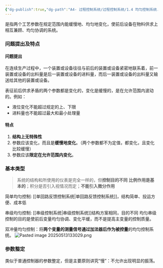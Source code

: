 ```yaml
---
{"dg-publish":true,"dg-path":"A4- 过程控制系统/过程控制系统/1.4 均匀控制系统.md","permalink":"/A4- 过程控制系统/过程控制系统/1.4 均匀控制系统/","dgPassFrontmatter":true,"noteIcon":"","created":"2025-03-29T23:16:42.802+08:00","updated":"2025-08-02T10:36:28.550+08:00"}
---
```



是指两个工艺参数在规定范围内能缓慢地、均匀地变化，使前后设备在物料供求上相互兼顾、均匀协调的系统。

### 问题提出及特点
#### 问题提出
在连续生产过程中，一个装置或设备往往与前后的装置或设备紧密地联系着，前一装置或设备的出料量是后一装置或设备的进料量，而后一装置或设备的出料量又输送给其他的装置或设备。

表征前后供求矛盾的两个参数都是变化的，变化是缓慢的，是在允许范围内波动的。例如：
- 液位变化不能超过规定的上、下限
- 进料量也不能超过最大和最小处理量

#### 特点
1. **结构上无特殊性**
2. 参数应该变化，而且是**缓慢地变化**。（两个参数都不为定值，都变化，且变化比较缓慢）
3. 参数应该**限定在允许范围内变化**。



### 基本类型

> 系统的结构和所使用的仪表是完全一样的，但**控制目的不同**
> **比例作用是基本的**；积分是否引入视情况而定；**不能引入微分作用**

简单均匀控制: [[单回路反馈控制系统\|单回路反馈控制系统]]，结构简单、投运方便、成本低

串级均匀控制: [[串级控制系统\|串级控制系统]]结构方案相同，目的不同
均匀串级控制的目的是使前后变量均匀协调、变化平缓，而不是提高主变量的控制质量。


双冲量均匀控制：将**两个变量的测量信号通过加法器后作为被控量**的均匀控制系统。
![Pasted image 20250513133029.png](/img/user/Photo%20Resources/Pasted%20image%2020250513133029.png)

### 参数整定
类似于普通控制器的参数整定，但是主要原则讲究“慢”：不允许出现明显的振荡。
